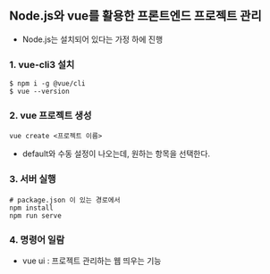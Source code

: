## Node.js와 vue를 활용한 프론트엔드 프로젝트 관리

- Node.js는 설치되어 있다는 가정 하에 진행





### 1. vue-cli3 설치

```
$ npm i -g @vue/cli
$ vue --version
```



### 2. vue 프로젝트 생성

```
vue create <프로젝트 이름>
```

- default와 수동 설정이 나오는데, 원하는 항목을 선택한다.



### 3. 서버 실행

```
# package.json 이 있는 경로에서
npm install
npm run serve
```



### 4. 명령어 일람

- vue ui : 프로젝트 관리하는 웹 띄우는 기능

